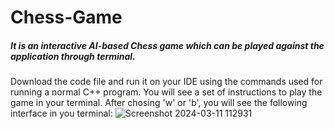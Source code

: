 # Chess-Game
##### It is an interactive AI-based Chess game which can be played against the application through terminal.
Download the code file and run it on your IDE using the commands used for running a normal C++ program.
You will see a set of instructions to play the game in your terminal.
After chosing 'w' or 'b', you will see the following interface in you terminal:
![Screenshot 2024-03-11 112931](https://github.com/sajjadansari802136/Chess-Game/assets/57280143/6c9aeffe-6c91-4df9-825e-d1225c8121d8)
